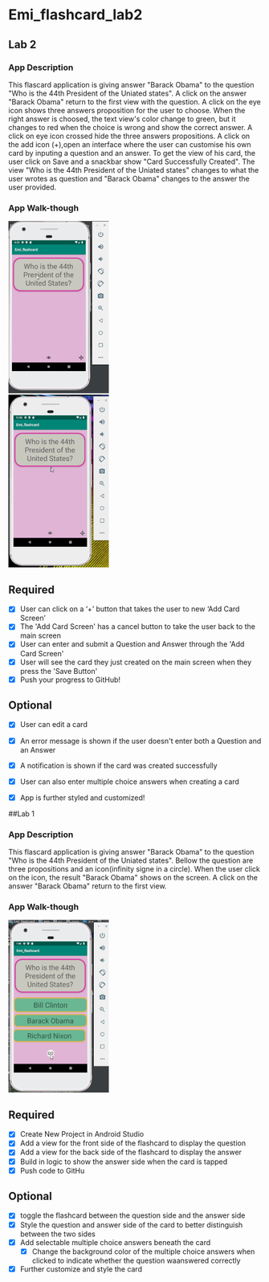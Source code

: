 # Emi_flashcard_lab2

## Lab 2

### App Description
This flascard application is giving answer "Barack Obama" to the question "Who is the 44th President of the Uniated states". A click on the answer "Barack Obama" return to the first view with the question.
A click on the eye icon shows three answers proposition for the user to choose. When the right answer is choosed, the text view's color change to green, but it changes to red when the choice is wrong and show the correct answer.
A click on eye icon crossed hide the three answers propositions.
A click on the add icon (+),open an interface where the user can customise his own card by inputing a question and an answer. To get the view of his card, the user click on Save and a snackbar show "Card Successfully Created".
The view "Who is the 44th President of the Uniated states" changes to what the user wrotes as question and "Barack Obama" changes to the answer the user provided.


### App Walk-though
<img src="Emi_flashcard_Demo_Lab2.gif" width=200><br>
<img src="Lab 2 - Emi_flashcard_Demo.gif" width=200><br>

## Required
- [x] User can click on a ‘+’ button that takes the user to new ‘Add Card Screen’
- [x] The 'Add Card Screen' has a cancel button to take the user back to the main screen
- [x] User can enter and submit a Question and Answer through the 'Add Card Screen'
- [x] User will see the card they just created on the main screen when they press the 'Save Button'
- [x] Push your progress to GitHub!

## Optional
- [x] User can edit a card
- [x] An error message is shown if the user doesn't enter both a Question and an Answer
- [x] A notification is shown if the card was created successfully
- [x] User can also enter multiple choice answers when creating a card
- [x] App is further styled and customized!


##Lab 1

### App Description
This flascard application is giving answer "Barack Obama" to the question "Who is the 44th President of the Uniated states". 
Bellow the question are three propositions and an icon(infinity signe in a circle). When the user click on the icon, the result "Barack Obama" shows on the screen.
A click on the answer "Barack Obama" return to the first view.

### App Walk-though

<img src="Emi_flashcard_Demo.gif" width=200><br>

## Required
- [x] Create New Project in Android Studio
- [x] Add a view for the front side of the flashcard to display the question
- [x] Add a view for the back side of the flashcard to display the answer
- [x] Build in logic to show the answer side when the card is tapped
- [x] Push code to GitHu
## Optional
- [x] toggle the flashcard between the question side and the answer side
- [x] Style the question and answer side of the card to better distinguish between the two sides
- [x] Add selectable multiple choice answers beneath the card
   - [x] Change the background color of the multiple choice answers when clicked to indicate whether the question waanswered correctly
- [x] Further customize and style the card
